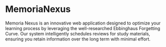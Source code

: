 # MemoriaNexus
Memoria Nexus is an innovative web application designed to optimize your learning process by leveraging the well-researched Ebbinghaus Forgetting Curve. Our system intelligently schedules reviews for study materials, ensuring you retain information over the long term with minimal effort.
